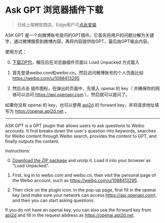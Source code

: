 # Ask GPT 浏览器插件下载

> 已经上架微软商店，Edge用户可[点此安装](https://microsoftedge.microsoft.com/addons/detail/ask-gpt/lcahhljmnnahidjfdbbmnpacblffdkeb)

ASK GPT 是一个向微博账号提问的GPT插件。它首先将用户的问题分解为关键字，通过微博搜索到微博内容，再将内容提供给GPT，最后由GPT输出内容。

使用方式：

0. [下载ZIP包](./ask-gpt.zip)，解压后在浏览器插件页面以 Load Unpacked 方式载入

1. 首先登录weibo.com和weibo.cn，然后访问微博账号的个人页面比如 https://weibo.com/u/1088413295 

2. 然后点击 插件图标，在弹出的页面中，先填入 openai 的 key（ 并确保你的网络可以访问 https://api.openapi.com ），然后就可以提问了。

如果你没有 openai 的 key，也可以使用 [api2d](https://api2d.com) 的 forward key，并将请求地址填写为 https://openai.api2d.net 。

---

 ASK GPT is a GPT plugin that allows users to ask questions to Weibo accounts. It first breaks down the user's question into keywords, searches for Weibo content through Weibo search, provides the content to GPT, and finally outputs the content.

Instructions:

0. [Download the ZIP package](./ask-gpt.zip) and unzip it. Load it into your browser as "Load Unpacked".

1. First, log in to weibo.com and weibo.cn, then visit the personal page of the Weibo account, such as https://weibo.com/u/1088413295.

2. Then click on the plugin icon. In the pop-up page, first fill in the openai key (and make sure your network can access https://api.openapi.com), and then you can start asking questions.

If you do not have an openai key, you can also use the forward key from [api2d](https://api2d.com) and fill in the request address as https://openai.api2d.net.

